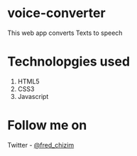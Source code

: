 # voice-converter
This web app converts Texts to speech

# Technolopgies used
1. HTML5
2. CSS3
3. Javascript

# Follow me on
Twitter - [@fred_chizim](https://www.twitter.com/fred_chizim "Fred")
